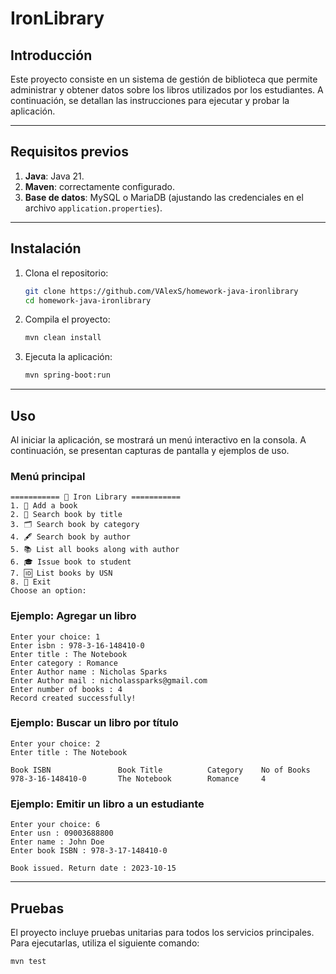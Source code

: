 # IronLibrary

## Introducción

Este proyecto consiste en un sistema de gestión de biblioteca que permite administrar y obtener datos sobre los libros utilizados por los estudiantes. A continuación, se detallan las instrucciones para ejecutar y probar la aplicación.

---

## Requisitos previos

1. **Java**: Java 21.
2. **Maven**: correctamente configurado.
3. **Base de datos**:  MySQL o MariaDB (ajustando las credenciales en el archivo `application.properties`).

---

## Instalación

1. Clona el repositorio:
   ```bash
   git clone https://github.com/VAlexS/homework-java-ironlibrary
   cd homework-java-ironlibrary
   ```

2. Compila el proyecto:
   ```bash
   mvn clean install
   ```

3. Ejecuta la aplicación:
   ```bash
   mvn spring-boot:run
   ```

---

## Uso

Al iniciar la aplicación, se mostrará un menú interactivo en la consola. A continuación, se presentan capturas de pantalla y ejemplos de uso.

### Menú principal

```plaintext
=========== 📖 Iron Library ===========
1. 📕 Add a book
2. 🔎 Search book by title
3. 🗂️ Search book by category
4. 🖋️ Search book by author
5. 📚 List all books along with author
6. 🎓 Issue book to student
7. 🆔 List books by USN
8. 🚪 Exit
Choose an option:
```

### Ejemplo: Agregar un libro

```plaintext
Enter your choice: 1
Enter isbn : 978-3-16-148410-0
Enter title : The Notebook
Enter category : Romance
Enter Author name : Nicholas Sparks
Enter Author mail : nicholassparks@gmail.com
Enter number of books : 4
Record created successfully!
```

### Ejemplo: Buscar un libro por título

```plaintext
Enter your choice: 2
Enter title : The Notebook

Book ISBN               Book Title          Category    No of Books
978-3-16-148410-0       The Notebook        Romance     4
```

### Ejemplo: Emitir un libro a un estudiante

```plaintext
Enter your choice: 6
Enter usn : 09003688800
Enter name : John Doe
Enter book ISBN : 978-3-17-148410-0

Book issued. Return date : 2023-10-15
```

---

## Pruebas

El proyecto incluye pruebas unitarias para todos los servicios principales. Para ejecutarlas, utiliza el siguiente comando:

```bash
mvn test
```


